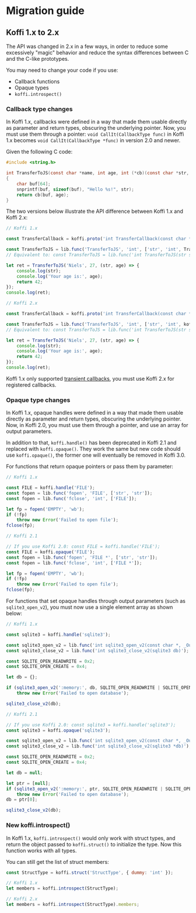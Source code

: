# Migration guide

## Koffi 1.x to 2.x

The API was changed in 2.x in a few ways, in order to reduce some excessively "magic" behavior and reduce the syntax differences between C and the C-like prototypes.

You may need to change your code if you use:

- Callback functions
- Opaque types
- `koffi.introspect()`

### Callback type changes

In Koffi 1.x, callbacks were defined in a way that made them usable directly as parameter and return types, obscuring the underlying pointer. Now, you must use them through a pointer: `void CallIt(CallbackType func)` in Koffi 1.x becomes `void CallIt(CallbackType *func)` in version 2.0 and newer.

Given the following C code:

```c
#include <string.h>

int TransferToJS(const char *name, int age, int (*cb)(const char *str, int age))
{
    char buf[64];
    snprintf(buf, sizeof(buf), "Hello %s!", str);
    return cb(buf, age);
}
```

The two versions below illustrate the API difference between Koffi 1.x and Koffi 2.x:

```js
// Koffi 1.x

const TransferCallback = koffi.proto('int TransferCallback(const char *str, int age)');

const TransferToJS = lib.func('TransferToJS', 'int', ['str', 'int', TransferCallback]);
// Equivalent to: const TransferToJS = lib.func('int TransferToJS(str s, int x, TransferCallback cb)');

let ret = TransferToJS('Niels', 27, (str, age) => {
    console.log(str);
    console.log('Your age is:', age);
    return 42;
});
console.log(ret);
```

```js
// Koffi 2.x

const TransferCallback = koffi.proto('int TransferCallback(const char *str, int age)');

const TransferToJS = lib.func('TransferToJS', 'int', ['str', 'int', koffi.pointer(TransferCallback)]);
// Equivalent to: const TransferToJS = lib.func('int TransferToJS(str s, int x, TransferCallback *cb)');

let ret = TransferToJS('Niels', 27, (str, age) => {
    console.log(str);
    console.log('Your age is:', age);
    return 42;
});
console.log(ret);
```

Koffi 1.x only supported [transient callbacks](callbacks#javascript-callbacks), you must use Koffi 2.x for registered callbacks.

### Opaque type changes

In Koffi 1.x, opaque handles were defined in a way that made them usable directly as parameter and return types, obscuring the underlying pointer. Now, in Koffi 2.0, you must use them through a pointer, and use an array for output parameters.

In addition to that, `koffi.handle()` has been deprecated in Koffi 2.1 and replaced with `koffi.opaque()`. They work the same but new code should use `koffi.opaque()`, the former one will eventually be removed in Koffi 3.0.

For functions that return opaque pointers or pass them by parameter:

```js
// Koffi 1.x

const FILE = koffi.handle('FILE');
const fopen = lib.func('fopen', 'FILE', ['str', 'str']);
const fopen = lib.func('fclose', 'int', ['FILE']);

let fp = fopen('EMPTY', 'wb');
if (!fp)
    throw new Error('Failed to open file');
fclose(fp);
```

```js
// Koffi 2.1

// If you use Koffi 2.0: const FILE = koffi.handle('FILE');
const FILE = koffi.opaque('FILE');
const fopen = lib.func('fopen', 'FILE *', ['str', 'str']);
const fopen = lib.func('fclose', 'int', ['FILE *']);

let fp = fopen('EMPTY', 'wb');
if (!fp)
    throw new Error('Failed to open file');
fclose(fp);
```

For functions that set opaque handles through output parameters (such as `sqlite3_open_v2`), you must now use a single element array as shown below:

```js
// Koffi 1.x

const sqlite3 = koffi.handle('sqlite3');

const sqlite3_open_v2 = lib.func('int sqlite3_open_v2(const char *, _Out_ sqlite3 *db, int, const char *)');
const sqlite3_close_v2 = lib.func('int sqlite3_close_v2(sqlite3 db)');

const SQLITE_OPEN_READWRITE = 0x2;
const SQLITE_OPEN_CREATE = 0x4;

let db = {};

if (sqlite3_open_v2(':memory:', db, SQLITE_OPEN_READWRITE | SQLITE_OPEN_CREATE, null) != 0)
    throw new Error('Failed to open database');

sqlite3_close_v2(db);
```

```js
// Koffi 2.1

// If you use Koffi 2.0: const sqlite3 = koffi.handle('sqlite3');
const sqlite3 = koffi.opaque('sqlite3');

const sqlite3_open_v2 = lib.func('int sqlite3_open_v2(const char *, _Out_ sqlite3 **db, int, const char *)');
const sqlite3_close_v2 = lib.func('int sqlite3_close_v2(sqlite3 *db)');

const SQLITE_OPEN_READWRITE = 0x2;
const SQLITE_OPEN_CREATE = 0x4;

let db = null;

let ptr = [null];
if (sqlite3_open_v2(':memory:', ptr, SQLITE_OPEN_READWRITE | SQLITE_OPEN_CREATE, null) != 0)
    throw new Error('Failed to open database');
db = ptr[0];

sqlite3_close_v2(db);
```

### New koffi.introspect()

In Koffi 1.x, `koffi.introspect()` would only work with struct types, and return the object passed to `koffi.struct()` to initialize the type. Now this function works with all types.

You can still get the list of struct members:

```js
const StructType = koffi.struct('StructType', { dummy: 'int' });

// Koffi 1.x
let members = koffi.introspect(StructType);

// Koffi 2.x
let members = koffi.introspect(StructType).members;
```
